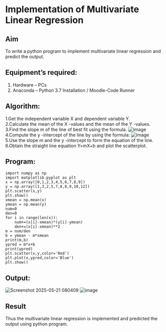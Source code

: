 # Implementation of Multivariate Linear Regression
## Aim
To write a python program to implement multivariate linear regression and predict the output.
## Equipment’s required:
1.	Hardware – PCs
2.	Anaconda – Python 3.7 Installation / Moodle-Code Runner
## Algorithm:
1.Get the independent variable X and dependent variable Y.
<br>
2.Calculate the mean of the X -values and the mean of the Y -values.
<br>
3.Find the slope m of the line of best fit using the formula. 
![image](https://github.com/user-attachments/assets/1f45b537-a8d9-4559-8798-e2f451e9497e)
<br>
4.Compute the y -intercept of the line by using the formula:
![image](https://github.com/user-attachments/assets/de13ee75-ba6d-459b-acea-79657d3bd610)
<br>
5.Use the slope m and the y -intercept to form the equation of the line.
<br>
6.Obtain the straight line equation Y=mX+b and plot the scatterplot.
<br>
## Program:
```
import numpy as np 
import matplotlib.pyplot as plt
x = np.array([0,1,2,3,4,5,6,7,8,9])
y = np.array([1,3,2,5,7,8,8,9,10,12])
plt.scatter(x,y)
plt.show()
xmean = np.mean(x)
ymean = np.mean(y)
num=0
den=0
for i in range(len(x)):
    num+=(x[i]-xmean)*(y[i]-ymean)
    den+=(x[i]-xmean)**2
m = num/den
b = ymean - m*xmean
print(m,b)
ypred = m*x+b
print(ypred)
plt.scatter(x,y,color='Red')
plt.plot(x,ypred,color='Blue')
plt.show()
```
## Output:

![Screenshot 2025-05-21 080409](https://github.com/user-attachments/assets/74e39ed1-2056-49aa-9136-2e508f1efdc5)
![image](https://github.com/user-attachments/assets/566450ce-103f-4025-92c5-b1f59b2fa5a3)

## Result
Thus the multivariate linear regression is implemented and predicted the output using python program.
